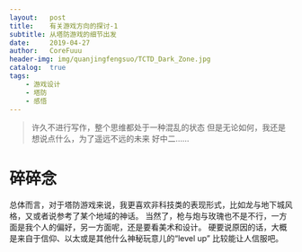 ```yaml
---
layout:   post
title:    有关游戏方向的探讨-1
subtitle: 从塔防游戏的细节出发
date:     2019-04-27
author:   CoreFuuu
header-img: img/quanjingfengsuo/TCTD_Dark_Zone.jpg
catalog:  true
tags:
    - 游戏设计
    - 塔防
    - 感悟
---
```


>许久不进行写作，整个思维都处于一种混乱的状态
>但是无论如何，我还是想说点什么，为了遥远不远的未来
>好中二……

# 碎碎念
总体而言，对于塔防游戏来说，我更喜欢非科技类的表现形式，比如龙与地下城风格，又或者说参考了某个地域的神话。
当然了，枪与炮与玫瑰也不是不行，一方面是我个人的偏好，另一方面呢，还是要看美术和设计。
硬要说原因的话，大概是来自于信仰、以太或是其他什么神秘玩意儿的“level up” 比较能让人信服吧。
